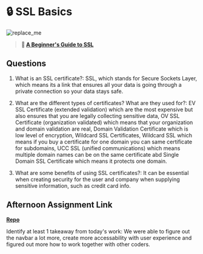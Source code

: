 # 🔒 SSL Basics

![replace_me](https://codeworks.blob.core.windows.net/public/assets/img/illustrations/placeholder.svg)

> **📖 [A Beginner's Guide to SSL](https://codeworksacademy.com/fs-student-guide/resources/wk8-9/07-SSL)**

## Questions

1. What is an SSL certificate?: SSL, which stands for Secure Sockets Layer, which means its a link that ensures all your data is going through a private connection so your data stays safe.

2. What are the different types of certificates? What are they used for?: EV SSL Certificate (extended validation) which are the most expensive but also ensures that you are legally collecting sensitive data, OV SSL Certificate (organization validated) which means that your organization and domain validation are real, Domain Validation Certificate which is low level of encryption, Wildcard SSL Certificates, Wildcard SSL which means if you buy a certificate for one domain you can same certificate for subdomains, UCC SSL (unified communications) which means multiple domain names can be on the same certificate abd Single Domain SSL Certificate which means it protects one domain.

3. What are some benefits of using SSL certificates?: It can be essential when creating security for the user and company when supplying sensitive information, such as credit card info.

## Afternoon Assignment Link

**[Repo](https://github.com/LucasPlummer/<ASSIGNMENT_REPO>)**

Identify at least 1 takeaway from today's work: We were able to figure out the navbar a lot more, create more accessability with user experience and figured out more how to work together with other coders.

